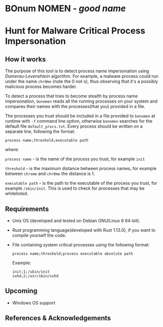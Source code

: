 # BOnum NOMEN - *good name*

# Hunt for Malware Critical Process Impersonation

## How it works

The purpose of this tool is to detect process name impersonation using *Damerau-Levenshtein* algorithm.
For example, a malware process could run under the name `chr0me` (note the 0 not o), thus observing that
it's a possibly malicious process becomes harder.

To detect a process that tries to become stealth by process name impersonation, `bonomen` reads all the
running processes on your system and compares their names with the processes(that you) provided in a file.

The processes you trust should be included in a file provided to `bonomen` at runtime with `-f` command line
option, otherwise `bonomen` searches for the default file `default_procs.txt`.
Every process should be written on a separate line, following the format:

```
process name;threshold;executable path
```
     
where:
     
`process name`    - is the name of the process you trust, for example `init`
     
`threshold`       - is the maximum distance between process names, for example between `chrome` and `chr0me` the distance is 1.
     
`executable path` - is the path to the executable of the process you trust, for example `/sbin/init`. This is used to
 		    check for processes that may be whitelisted.


## Requirements

   * Unix OS (developed and tested on Debian GNU/Linux 8 64-bit).
   
   * Rust programming language(developed with Rust 1.13.0), if you want to compile yourself the code.
   
   * File containing system critical processes using the following format:
   
     ```
     process name;threshold;process executable absolute path
     ```
     
     Example:
     
     ```
     init;1;/sbin/init
     sshd;2;/usr/sbin/sshd
     ```
    
## Upcoming

   * Windows OS support

## References & Acknowledgements